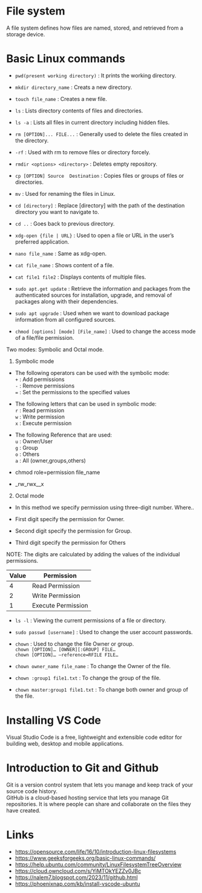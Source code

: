 # File system

A file system defines how files are named, stored, and retrieved from a storage device.


# Basic Linux commands

- `pwd(present working directory)` : It prints the working directory.

- `mkdir directory_name` : Creats a new directory.

- `touch file_name` : Creates a new file.

- `ls` : Lists directory contents of files and directories.

- `ls -a` : Lists all files in current directory including hidden files.

- `rm [OPTION]... FILE...` : Generally used to delete the files created in the directory.

- `-rf` : Used with rm to remove files or directory forcely.

- `rmdir <options> <directory>` : Deletes empty repository.

- `cp [OPTION] Source  Destination` : Copies files or groups of files or directories.

- `mv` : Used for renaming the files in Linux.

- `cd [directory]` : Replace [directory] with the path of the destination directory you want to navigate to.

- `cd ..` : Goes back to previous directory.

- `xdg-open {file | URL}` : Used to open a file or URL in the user’s preferred application.

- `nano file_name` : Same as xdg-open.

- `cat file_name` : Shows content of a file.

- `cat file1 file2` : Displays contents of multiple files.

- `sudo apt.get update` : Retrieve the information and packages from the authenticated sources for installation, upgrade, and removal of packages along with their dependencies.

- `sudo apt upgrade` : Used when we want to download package information from all configured sources.

- `chmod [options] [mode] [File_name]` : Used to change the access mode of a file/file permission. 

Two modes: Symbolic and Octal mode. 

1. Symbolic mode 

- The following operators can be used with the symbolic mode:<br>
 `+` : Add permissions<br>
 `-` : Remove permissions<br>
 `=` : Set the permissions to the specified values

- The following letters that can be used in symbolic mode:<br>
 `r` : Read permission<br>
 `w` : Write permission<br>
 `x` : Execute permission 

- The following Reference that are used:<br>
 `u` : Owner/User<br>
 `g` : Group<br>
 `o` : Others<br>
 `a` : All (owner,groups,others)

 - chmod role=permission file_name
 - _rw_rwx__x

2. Octal mode

- In this method we specify permission using three-digit number. Where..

- First digit specify the permission for Owner.
- Second digit specify the permission for Group. 
- Third digit specify the permission for Others

NOTE: The digits are calculated by adding the values of the individual permissions.

| Value | Permission        |
|-------|-------------------|
| 4     | Read Permission   |
| 2     | Write Permission  |
| 1     | Execute Permission|

- `ls -l` :  Viewing the current permissions of a file or directory.

- `sudo passwd [username]` : Used to change the user account passwords. 
 
- `chown` : Used to change the file Owner or group.<br>
`chown [OPTION]… [OWNER][:GROUP] FILE…`<br>
`chown [OPTION]… –reference=RFILE FILE…`

- `chown owner_name file_name` : To change the Owner of the file.

- `chown :group1 file1.txt` : To change the group of the file.

- `chown master:group1 file1.txt` : To change both owner and group of the file.

# Installing VS Code

Visual Studio Code is a free, lightweight and extensible code editor for building web, desktop and mobile applications.

# Introduction to Git and Github

Git is a version control system that lets you manage and keep track of your source code history.<br>
GitHub is a cloud-based hosting service that lets you manage Git repositories. It is where people can share and collaborate on the files they have created.

# Links

- https://opensource.com/life/16/10/introduction-linux-filesystems
- https://www.geeksforgeeks.org/basic-linux-commands/
- https://help.ubuntu.com/community/LinuxFilesystemTreeOverview
- https://cloud.owncloud.com/s/YiMTOkYEZZv0JBc
- https://nalem7.blogspot.com/2023/11/github.html
- https://phoenixnap.com/kb/install-vscode-ubuntu